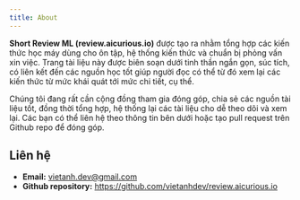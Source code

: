 ```yaml
---
title: About
---
```


**Short Review ML (review.aicurious.io)** được tạo ra nhằm tổng hợp các kiến thức học máy dùng cho ôn tập, hệ thống kiến thức và chuẩn bị phỏng vấn xin việc. Trang tài liệu này được biên soạn dưới tinh thần ngắn gọn, súc tích, có liên kết đến các nguồn học tốt giúp người đọc có thể từ đó xem lại các kiến thức từ mức khái quát tới mức chi tiết, cụ thể.

Chúng tôi đang rất cần cộng đồng tham gia đóng góp, chia sẻ các nguồn tài liệu tốt, đồng thời tổng hợp, hệ thống lại các tài liệu cho dễ theo dõi và xem lại. Các bạn có thể liên hệ theo thông tin bên dưới hoặc tạo pull request trên Github repo để đóng góp.

## Liên hệ

- **Email:** vietanh.dev@gmail.com
- **Github repository:** https://github.com/vietanhdev/review.aicurious.io

